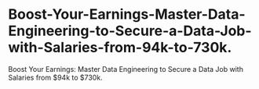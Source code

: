 # Boost-Your-Earnings-Master-Data-Engineering-to-Secure-a-Data-Job-with-Salaries-from-94k-to-730k.
Boost Your Earnings: Master Data Engineering to Secure a Data Job with Salaries from $94k to $730k.
